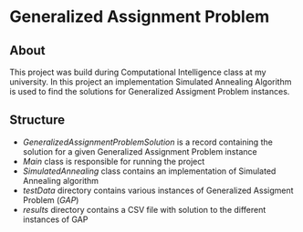 # Generalized Assignment Problem

## About 

This project was build during Computational Intelligence class at my university. In this project an implementation Simulated Annealing Algorithm is used to find the solutions for Generalized Assigment Problem instances.

## Structure

- *GeneralizedAssignmentProblemSolution* is a record containing the solution for a given Generalized Assignment Problem instance
- *Main* class is responsible for running the project
- *SimulatedAnnealing* class contains an implementation of Simulated Annealing algorithm
- *testData* directory contains various instances of Generalized Assigment Problem (*GAP*)
- *results* directory contains a CSV file with solution to the different instances of GAP
